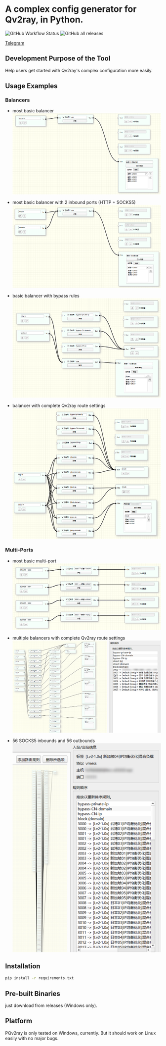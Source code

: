 # A complex config generator for Qv2ray, in Python.

![GitHub Workflow Status](https://img.shields.io/github/workflow/status/cangyin/PQv2ray/pack%20python%20script?logo=GitHub&style=flat-square)
![GitHub all releases](https://img.shields.io/github/downloads/cangyin/PQv2ray/total?style=flat-square)

[Telegram](https://t.me/pqv2ray_dev_log)

## Development Purpose of the Tool

Help users get started with Qv2ray's complex configuration more easily.

## Usage Examples

### Balancers
- most basic balancer
![most basic balancer](demos/screenshots/most%20basic%20balancer.png)

- most basic balancer with 2 inbound ports (HTTP + SOCKS5)
![most basic balancer with 2 inbounds](demos/screenshots/most%20basic%20balancer%20(2%20inbounds).png)

- basic balancer with bypass rules
![basic balancer with bypass rules](demos/screenshots/basic%20balancer%20(with%20bypass%20rules).png)

- balancer with complete Qv2ray route settings
![balancer with complete Qv2ray route settings](demos/screenshots/balancer%20(with%20complete%20Qv2ray%20route%20settings).png)


### Multi-Ports
- most basic multi-port
![most basic multi-port](demos/screenshots/most%20basic%20multi-port.png)

- multiple balancers with complete Qv2ray route settings
![multiple balancers with complete Qv2ray route settings](demos/screenshots/multiple%20balancer%20with%20complete%20Qv2ray%20route%20settings.png)

- 56 SOCKS5 inbounds and 56 outbounds
![56 SOCKS5 inbounds and 56 outbounds](demos/screenshots/56%20SOCKS5%20inbounds%20and%2056%20outbounds.png)


## Installation
```cmd
pip install -r requirements.txt
```

## Pre-built Binaries
just download from releases (Windows only).

## Platform
PQv2ray is only tested on Windows, currently. But it should work on Linux easily with no major bugs.
